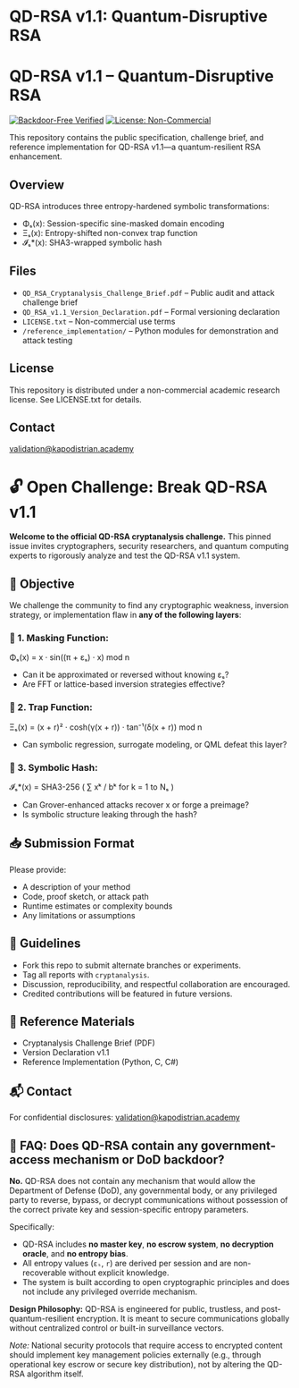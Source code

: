 # QD-RSA v1.1: Quantum-Disruptive RSA

# QD-RSA v1.1 – Quantum-Disruptive RSA

[![Backdoor-Free Verified](https://img.shields.io/badge/Backdoor--Free-Verified-brightgreen?style=for-the-badge&logo=datadog&logoColor=white)](#)
[![License: Non-Commercial](https://img.shields.io/badge/license-Non--Commercial-blue.svg)](LICENSE.txt)

This repository contains the public specification, challenge brief, and reference implementation for QD-RSA v1.1—a quantum-resilient RSA enhancement.

## Overview
QD-RSA introduces three entropy-hardened symbolic transformations:
- Φₛ(x): Session-specific sine-masked domain encoding
- Ξₛ(x): Entropy-shifted non-convex trap function
- 𝓘ₛ*(x): SHA3-wrapped symbolic hash

## Files
- `QD_RSA_Cryptanalysis_Challenge_Brief.pdf` – Public audit and attack challenge brief
- `QD_RSA_v1.1_Version_Declaration.pdf` – Formal versioning declaration
- `LICENSE.txt` – Non-commercial use terms
- `/reference_implementation/` – Python modules for demonstration and attack testing

## License
This repository is distributed under a non-commercial academic research license.
See LICENSE.txt for details.

## Contact
validation@kapodistrian.academy


# 🔓 Open Challenge: Break QD-RSA v1.1

**Welcome to the official QD-RSA cryptanalysis challenge.**
This pinned issue invites cryptographers, security researchers, and quantum computing experts to rigorously analyze and test the QD-RSA v1.1 system.

## 📌 Objective

We challenge the community to find any cryptographic weakness, inversion strategy, or implementation flaw in **any of the following layers**:

### 🧩 1. Masking Function:
Φₛ(x) = x · sin((π + εₛ) · x) mod n
- Can it be approximated or reversed without knowing εₛ?
- Are FFT or lattice-based inversion strategies effective?

### 🧬 2. Trap Function:
Ξₛ(x) = (x + r)² · cosh(γ(x + r)) · tan⁻¹(δ(x + r)) mod n
- Can symbolic regression, surrogate modeling, or QML defeat this layer?

### 🔐 3. Symbolic Hash:
𝓘ₛ*(x) = SHA3-256 ( ∑ xᵏ / bᵏ for k = 1 to Nₛ )
- Can Grover-enhanced attacks recover x or forge a preimage?
- Is symbolic structure leaking through the hash?

## 📥 Submission Format

Please provide:
- A description of your method
- Code, proof sketch, or attack path
- Runtime estimates or complexity bounds
- Any limitations or assumptions

## 💬 Guidelines

- Fork this repo to submit alternate branches or experiments.
- Tag all reports with `cryptanalysis`.
- Discussion, reproducibility, and respectful collaboration are encouraged.
- Credited contributions will be featured in future versions.

## 🧠 Reference Materials

- Cryptanalysis Challenge Brief (PDF)
- Version Declaration v1.1
- Reference Implementation (Python, C, C#)

## 📬 Contact

For confidential disclosures: validation@kapodistrian.academy


## 🔐 FAQ: Does QD-RSA contain any government-access mechanism or DoD backdoor?

**No.** QD-RSA does not contain any mechanism that would allow the Department of Defense (DoD), any governmental body, or any privileged party to reverse, bypass, or decrypt communications without possession of the correct private key and session-specific entropy parameters.

Specifically:

- QD-RSA includes **no master key**, **no escrow system**, **no decryption oracle**, and **no entropy bias**.
- All entropy values (`εₛ`, `r`) are derived per session and are non-recoverable without explicit knowledge.
- The system is built according to open cryptographic principles and does not include any privileged override mechanism.

**Design Philosophy:** QD-RSA is engineered for public, trustless, and post-quantum-resilient encryption. It is meant to secure communications globally without centralized control or built-in surveillance vectors.

*Note:* National security protocols that require access to encrypted content should implement key management policies externally (e.g., through operational key escrow or secure key distribution), not by altering the QD-RSA algorithm itself.
